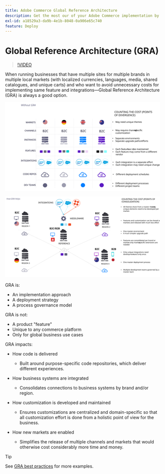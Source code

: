 ```yaml
---
title: Adobe Commerce Global Reference Architecture
description: Get the most our of your Adobe Commerce implementation by leveraging a global reference architecture.
exl-id: a18529a3-da9b-4e1b-8048-0a906e65c740
feature: Deploy
---
```

# Global Reference Architecture (GRA)

>[!VIDEO](https://video.tv.adobe.com/v/3410528/?quality=12&learn=on)

When running businesses that have multiple sites for multiple brands in multiple local markets (with localized currencies, languages, media, shared catalogues, and unique carts) and who want to avoid unnecessary costs for implementing same feature and integrations—Global Reference Architecture (GRA) is always a good option.

![Table explaining the cost of divergence in architecture](../../assets/playbooks/divergent-architecture.svg)

![Table explaining the cost of consolidated in architecture](../../assets/playbooks/consolidated-architecture.svg)

GRA is:

- An implementation approach
- A deployment strategy
- A process governance model

GRA is not:

- A product "feature"
- Unique to any commerce platform
- Only for global business use cases

GRA impacts:

- How code is delivered

  - Built around purpose-specific code repositories, which deliver different experiences.

- How business systems are integrated

  - Consolidates connections to business systems by brand and/or region.

- How customization is developed and maintained

  - Ensures customizations are centralized and domain-specific so that all customization effort is done from a holistic point of view for the business.

- How new markets are enabled

  - Simplifies the release of multiple channels and markets that would otherwise cost considerably more time and money.

>[!TIP]
>
>See [GRA best practices](../best-practices/development/global-reference-architecture.md) for more examples.
